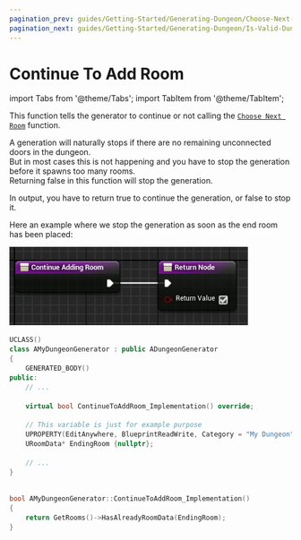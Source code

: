 ```yaml
---
pagination_prev: guides/Getting-Started/Generating-Dungeon/Choose-Next-Room-Data
pagination_next: guides/Getting-Started/Generating-Dungeon/Is-Valid-Dungeon
---
```


# Continue To Add Room

<!-- BEGIN IMPORTS -->

import Tabs from '@theme/Tabs';
import TabItem from '@theme/TabItem';

<!-- END IMPORTS -->

This function tells the generator to continue or not calling the [`Choose Next Room`](Choose-Next-Room-Data) function.

A generation will naturally stops if there are no remaining unconnected doors in the dungeon.\
But in most cases this is not happening and you have to stop the generation before it spawns too many rooms.\
Returning false in this function will stop the generation.

In output, you have to return true to continue the generation, or false to stop it.

Here an example where we stop the generation as soon as the end room has been placed:

<!-- [BEGIN TABS] Blueprint | C++ --> <Tabs>
<!-- [BEGIN TAB ITEM] Blueprint --> <TabItem value="bp" label="Blueprint" default>

![](../../Images/ContinueAddingRoom.jpg)

<!-- [END TAB ITEM] Blueprint --> </TabItem>
<!-- [BEGIN TAB ITEM] C++ --> <TabItem value="cpp" label="C++">

```cpp title="MyDungeonGenerator.h"
UCLASS()
class AMyDungeonGenerator : public ADungeonGenerator
{
    GENERATED_BODY()
public:
    // ...

    virtual bool ContinueToAddRoom_Implementation() override;

    // This variable is just for example purpose
    UPROPERTY(EditAnywhere, BlueprintReadWrite, Category = "My Dungeon")
    URoomData* EndingRoom {nullptr};

    // ...
}
```

```cpp title="MyDungeonGenerator.cpp"

bool AMyDungeonGenerator::ContinueToAddRoom_Implementation()
{
    return GetRooms()->HasAlreadyRoomData(EndingRoom);
}

```

<!-- [END TAB ITEM] C++ --> </TabItem>
<!-- [END TABS] Blueprint | C++ --> </Tabs>
